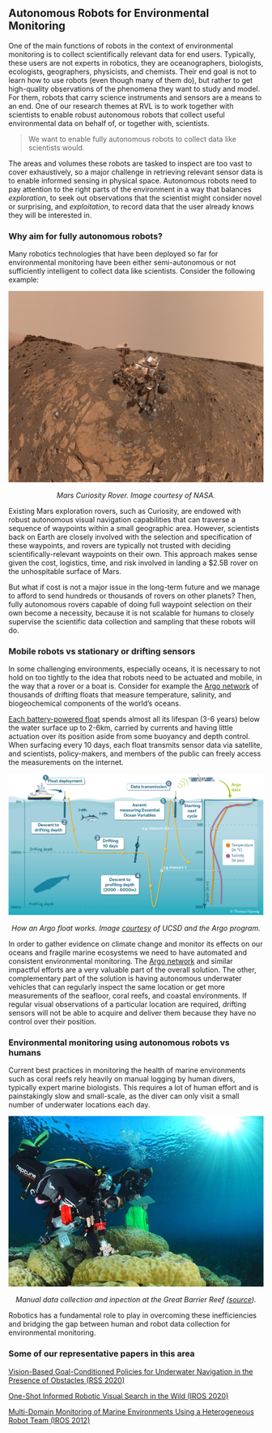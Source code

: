 
## **Autonomous Robots for Environmental Monitoring**

One of the main functions of robots in the context of environmental monitoring
is to collect scientifically relevant data for end users. Typically, these users are not
experts in robotics, they are oceanographers, biologists, ecologists, geographers, physicists,
and chemists. Their end goal is not to learn how to use robots (even though many of them do),
but rather to get high-quality observations of the phenomena they want to study and model. For
them, robots that carry science instruments and sensors are a means to an end. One of our research
themes at RVL is to work together with scientists to enable robust autonomous robots that
collect useful environmental data on behalf of, or together with, scientists.

> We want to enable fully autonomous robots to collect data like scientists would.

The areas and volumes these robots are tasked to inspect are too vast to cover exhaustively, so
a major challenge in retrieving relevant sensor data is to enable informed sensing in physical space.
Autonomous robots need to pay attention to the right parts of the environment in a way that
balances *exploration*, to seek out observations that the scientist might consider novel or surprising,
and *exploitation*, to record data that the user already knows they will be interested in.

### **Why aim for fully autonomous robots?**

Many robotics technologies that have been deployed so far
for environmental monitoring have been either semi-autonomous or not sufficiently intelligent
to collect data like scientists. Consider the following example:


<!-- Not including the image this way because md can't center it
![Mars Curiosity rover](assets/project-assets/images/curiosity.jpg)
-->

<div>
  <p align="center">
  <img src="assets/project-assets/images/curiosity.jpg"  alt="method diag"/>
  </p>
</div>
<div>
    <p align="center">
        <em>Mars Curiosity Rover. Image courtesy of NASA.</em>
    </p>
</div>

Existing Mars exploration rovers, such as Curiosity, are endowed with robust autonomous
visual navigation capabilities that can traverse a sequence of waypoints within a
small geographic area. However, scientists back on Earth are closely involved
with the selection and specification of these waypoints, and rovers are typically
not trusted with deciding scientifically-relevant waypoints on their own. This approach
makes sense given the cost, logistics, time, and risk involved in landing a $2.5B rover
on the unhospitable surface of Mars.

But what if cost is not a major issue in the long-term future and we manage to afford to send
hundreds or thousands of rovers on other planets? Then, fully autonomous rovers capable of
doing full waypoint selection on their own become a necessity, because it is not scalable for
humans to closely supervise the scientific data collection and sampling that these robots will do.


### **Mobile robots vs stationary or drifting sensors**

In some challenging environments, especially oceans, it is necessary to not hold on too tightly to the idea that robots need to be actuated
and mobile, in the way that a rover or a boat is. Consider for example the [Argo network](https://argo.ucsd.edu/)
of thousands of drifting floats that measure temperature, salinity, and biogeochemical components of the
world’s oceans.

[Each battery-powered float](https://argo.ucsd.edu/how-do-floats-work/) spends almost all its lifespan (3-6 years) below the water surface up to 2-6km,
carried by currents and having little actuation over its position aside from some buoyancy and depth control.
When surfacing every 10 days, each float transmits sensor data via satellite, and scientists, policy-makers,
and members of the public can freely access the measurements on the internet.

<div>
  <p align="center">
  <img src="assets/project-assets/images/argo.png"  alt="method diag"/>
  </p>
</div>
<div>
    <p align="center">
        <em>How an Argo float works. Image <a href="https://argo.ucsd.edu/wp-content/uploads/sites/361/2020/06/float_cycle_1.png">courtesy</a> of UCSD and the Argo program.</em>
    </p>
</div>

In order to gather evidence on climate change and monitor its effects on our oceans and fragile marine ecosystems
we need to have automated and consistent environmental monitoring. The [Argo network](https://argo.ucsd.edu/) and
similar impactful efforts are a very valuable part of the overall solution. The other, complementary part of the
solution is having autonomous underwater vehicles that can regularly inspect the same location or get more measurements
of the seafloor, coral reefs, and coastal environments. If regular visual observations of a particular location are
required, drifting sensors will not be able to acquire and deliver them because they have no control over their position.


### **Environmental monitoring using autonomous robots vs humans**

Current best practices in monitoring the health of marine environments such as coral reefs rely heavily on manual logging by
human divers, typically expert marine biologists. This requires a lot of human effort and is painstakingly slow and small-scale, as the diver
can only visit a small number of underwater locations each day.

<div>
  <p align="center">
  <img src='assets/project-assets/images/great_barrier_reef.jpg'  alt="method diag"/>
  </p>
</div>
<div>
    <p align="center">
        <em>Manual data collection and inpection at the Great Barrier Reef (<a href="https://www.abc.net.au/news/image/9001768-3x2-940x627.jpg">source</a>).</em>
    </p>
</div>

Robotics has a fundamental role to play in overcoming these inefficiencies and bridging the gap between human and
robot data collection for environmental monitoring. 

### **Some of our representative papers in this area**

[Vision-Based Goal-Conditioned Policies for Underwater Navigation in the Presence of Obstacles (RSS 2020)](http://www.roboticsproceedings.org/rss16/p048.html)

[One-Shot Informed Robotic Visual Search in the Wild (IROS 2020)](https://arxiv.org/abs/2003.10010)

[Multi-Domain Monitoring of Marine Environments Using a Heterogeneous Robot Team (IROS 2012)](assets/pdf/iros2012_multirobot_env_monitoring.pdf)

